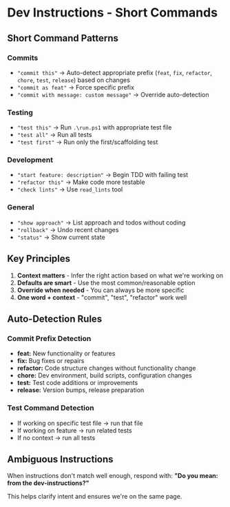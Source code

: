 # Dev Instructions - Short Commands

## Short Command Patterns

### Commits

- `"commit this"` → Auto-detect appropriate prefix (`feat`, `fix`, `refactor`, `chore`, `test`, `release`) based on changes
- `"commit as feat"` → Force specific prefix
- `"commit with message: custom message"` → Override auto-detection

### Testing

- `"test this"` → Run `.\run.ps1` with appropriate test file
- `"test all"` → Run all tests
- `"test first"` → Run only the first/scaffolding test

### Development

- `"start feature: description"` → Begin TDD with failing test
- `"refactor this"` → Make code more testable
- `"check lints"` → Use `read_lints` tool

### General

- `"show approach"` → List approach and todos without coding
- `"rollback"` → Undo recent changes
- `"status"` → Show current state

## Key Principles

1. **Context matters** - Infer the right action based on what we're working on
2. **Defaults are smart** - Use the most common/reasonable option
3. **Override when needed** - You can always be more specific
4. **One word + context** - "commit", "test", "refactor" work well

## Auto-Detection Rules

### Commit Prefix Detection

- **feat:** New functionality or features
- **fix:** Bug fixes or repairs
- **refactor:** Code structure changes without functionality change
- **chore:** Dev environment, build scripts, configuration changes
- **test:** Test code additions or improvements
- **release:** Version bumps, release preparation

### Test Command Detection

- If working on specific test file → run that file
- If working on feature → run related tests
- If no context → run all tests

## Ambiguous Instructions

When instructions don't match well enough, respond with:
**"Do you mean: <assumption> from the dev-instructions?"**

This helps clarify intent and ensures we're on the same page.
